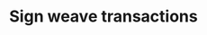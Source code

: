---
id: signing-transactions 
title: Sign weave transactions
sidebar_label: signing transactions
---